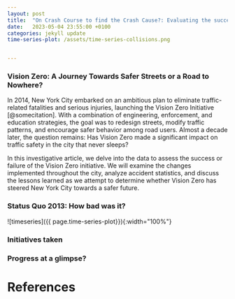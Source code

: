 ```yaml
---
layout: post
title:  "On Crash Course to find the Crash Cause?: Evaluating the success of the Zero Initiative in NYC. (Final Project)"
date:   2023-05-04 23:55:00 +0100
categories: jekyll update
time-series-plot: /assets/time-series-collisions.png


---
```


### Vision Zero: A Journey Towards Safer Streets or a Road to Nowhere?

In 2014, New York City embarked on an ambitious plan to eliminate traffic-related fatalities and serious injuries, launching the Vision Zero Initiative [@somecitation]. With a combination of engineering, enforcement, and education strategies, the goal was to redesign streets, modify traffic patterns, and encourage safer behavior among road users. Almost a decade later, the question remains: Has Vision Zero made a significant impact on traffic safety in the city that never sleeps?

In this investigative article, we delve into the data to assess the success or failure of the Vision Zero initiative. We will examine the changes implemented throughout the city, analyze accident statistics, and discuss the lessons learned as we attempt to determine whether Vision Zero has steered New York City towards a safer future.


### Status Quo 2013: How bad was it?
![timeseries]({{ page.time-series-plot}}){:width="100%"}

### Initiatives taken
<!-- Highlight some of the different measures taken by the initiative -->

### Progress at a glimpse?
<!-- Show development of crashes -->

### 


# References
<!-- Some bib -->